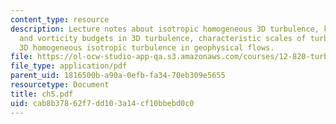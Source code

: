 ```yaml
---
content_type: resource
description: Lecture notes about isotropic homogeneous 3D turbulence, kinetic energy
  and vorticity budgets in 3D turbulence, characteristic scales of turbulence, and
  3D homogeneous isotropic turbulence in geophysical flows.
file: https://ol-ocw-studio-app-qa.s3.amazonaws.com/courses/12-820-turbulence-in-the-ocean-and-atmosphere-spring-2007/cab8b37862f7dd103a14cf10bbebd0c0_ch5.pdf
file_type: application/pdf
parent_uid: 1816500b-a90a-0efb-fa34-70eb309e5655
resourcetype: Document
title: ch5.pdf
uid: cab8b378-62f7-dd10-3a14-cf10bbebd0c0
---
```

